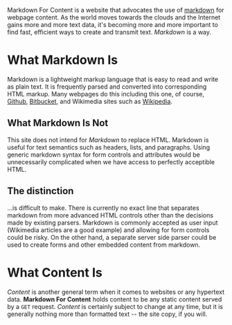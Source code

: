 Markdown For Content is a website that advocates the use of [markdown](http://en.wikipedia.org/wiki/Markdown)
for webpage content. As the world moves towards the clouds and the Internet gains more and more text data,
it's becoming more and more important to find fast, efficient ways to create and transmit text.  _Markdown_ is a way.

# What Markdown Is

Markdown is a lightweight markup language that is easy to read and write as plain text.  It is frequently parsed
and converted into corresponding HTML markup.  Many webpages do this including this one, of course,
[Github](http://github.com/), [Bitbucket](http://bitbucket.org), and Wikimedia sites such as
[Wikipedia](http://wikipedia.org).

## What Markdown Is Not

This site does not intend for _Markdown_ to replace HTML.  Markdown is useful for text semantics such as headers, lists,
and paragraphs.  Using generic markdown syntax for form controls and attributes would be unnecessarily complicated when
we have access to perfectly acceptible HTML.

## The distinction

...is difficult to make.  There is currently no exact line that separates markdown from more advanced HTML controls other
than the decisions made by existing parsers.  Markdown is commonly accepted as user input (Wikimedia articles are a good
example) and allowing for form controls could be risky.  On the other hand, a separate server side parser could be used
to create forms and other embedded content from markdown.

# What Content Is

_Content_ is another general term when it comes to websites or any hypertext data.  **Markdown For Content** holds
content to be any static content served by a `GET` request.  _Content_ is certainly subject to change at any time, but
it is generally nothing more than formatted text -- the site copy, if you will.
